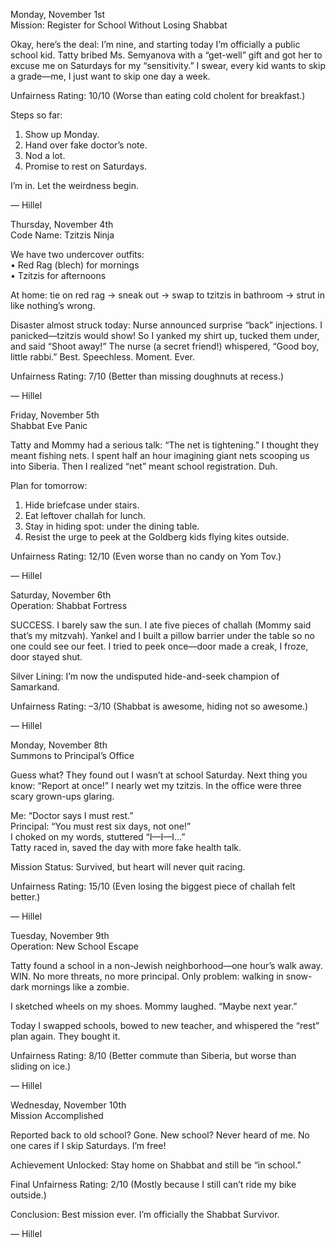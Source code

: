 Monday, November 1st  
Mission: Register for School Without Losing Shabbat  

Okay, here’s the deal: I’m nine, and starting today I’m officially a public school kid. Tatty bribed Ms. Semyanova with a “get-well” gift and got her to excuse me on Saturdays for my “sensitivity.” I swear, every kid wants to skip a grade—me, I just want to skip one day a week.  

Unfairness Rating: 10/10 (Worse than eating cold cholent for breakfast.)  

Steps so far:  
1) Show up Monday.  
2) Hand over fake doctor’s note.  
3) Nod a lot.  
4) Promise to rest on Saturdays.  

I’m in. Let the weirdness begin.  

— Hillel  

Thursday, November 4th  
Code Name: Tzitzis Ninja  

We have two undercover outfits:  
• Red Rag (blech) for mornings  
• Tzitzis for afternoons  

At home: tie on red rag → sneak out → swap to tzitzis in bathroom → strut in like nothing’s wrong.  

Disaster almost struck today: Nurse announced surprise “back” injections. I panicked—tzitzis would show! So I yanked my shirt up, tucked them under, and said “Shoot away!” The nurse (a secret friend!) whispered, “Good boy, little rabbi.” Best. Speechless. Moment. Ever.  

Unfairness Rating: 7/10 (Better than missing doughnuts at recess.)  

— Hillel  

Friday, November 5th  
Shabbat Eve Panic  

Tatty and Mommy had a serious talk: “The net is tightening.” I thought they meant fishing nets. I spent half an hour imagining giant nets scooping us into Siberia. Then I realized “net” meant school registration. Duh.  

Plan for tomorrow:  
1) Hide briefcase under stairs.  
2) Eat leftover challah for lunch.  
3) Stay in hiding spot: under the dining table.  
4) Resist the urge to peek at the Goldberg kids flying kites outside.  

Unfairness Rating: 12/10 (Even worse than no candy on Yom Tov.)  

— Hillel  

Saturday, November 6th  
Operation: Shabbat Fortress  

SUCCESS. I barely saw the sun. I ate five pieces of challah (Mommy said that’s my mitzvah). Yankel and I built a pillow barrier under the table so no one could see our feet. I tried to peek once—door made a creak, I froze, door stayed shut.  

Silver Lining: I’m now the undisputed hide-and-seek champion of Samarkand.  

Unfairness Rating: –3/10 (Shabbat is awesome, hiding not so awesome.)  

— Hillel  

Monday, November 8th  
Summons to Principal’s Office  

Guess what? They found out I wasn’t at school Saturday. Next thing you know: “Report at once!” I nearly wet my tzitzis. In the office were three scary grown-ups glaring.  

Me: “Doctor says I must rest.”  
Principal: “You must rest six days, not one!”  
I choked on my words, stuttered “I—I—I…”  
Tatty raced in, saved the day with more fake health talk.  

Mission Status: Survived, but heart will never quit racing.  

Unfairness Rating: 15/10 (Even losing the biggest piece of challah felt better.)  

— Hillel  

Tuesday, November 9th  
Operation: New School Escape  

Tatty found a school in a non-Jewish neighborhood—one hour’s walk away. WIN. No more threats, no more principal. Only problem: walking in snow-dark mornings like a zombie.  

I sketched wheels on my shoes. Mommy laughed. “Maybe next year.”  

Today I swapped schools, bowed to new teacher, and whispered the “rest” plan again. They bought it.  

Unfairness Rating: 8/10 (Better commute than Siberia, but worse than sliding on ice.)  

— Hillel  

Wednesday, November 10th  
Mission Accomplished  

Reported back to old school? Gone. New school? Never heard of me. No one cares if I skip Saturdays. I’m free!  

Achievement Unlocked: Stay home on Shabbat and still be “in school.”  

Final Unfairness Rating: 2/10 (Mostly because I still can’t ride my bike outside.)  

Conclusion: Best mission ever. I’m officially the Shabbat Survivor.  

— Hillel